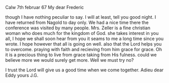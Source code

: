  Calw 7th februar 67
My dear Frederic

though I have nothing peculiar to say. I will at least, tell you good night. I have returned from Nagold to day only. We had a nice time there the conference was visited <attended> by many people. Mrs. Zeller is a fine christian woman who does much for the kingdom of God. she takes interest in you all, I hope we shall soon hear from you it seams to me a long time since you wrote. I hope however that all is going on well. also that the Lord helps you to overcome. praying with faith and recieving from him grace for grace. Oh it is a precious thing to live from grace taking from His fulness. could we believe more we would surely get more. Well we must try no?

I trust the Lord will give us a good time when we come together. Adieu dear Eddy
 yours J.G.
